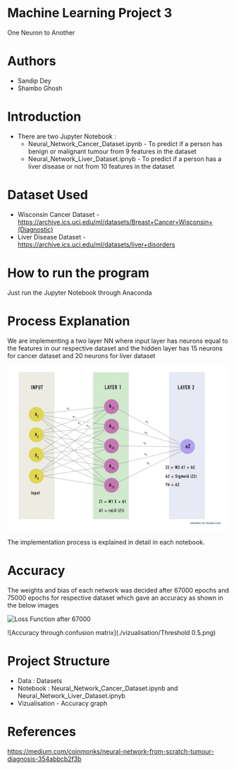 # Machine Learning Project 3
One Neuron to Another

# Authors
- Sandip Dey
- Shambo Ghosh

# Introduction
- There are two Jupyter Notebook :
  - Neural_Network_Cancer_Dataset.ipynb - To predict if a person has benign or malignant tumour from 9 features in the dataset
  - Neural_Network_Liver_Dataset.ipnyb - To predict if a person has a liver disease or not from 10 features in the dataset
  
# Dataset Used
- Wisconsin Cancer Dataset - https://archive.ics.uci.edu/ml/datasets/Breast+Cancer+Wisconsin+(Diagnostic)
- Liver Disease Dataset - https://archive.ics.uci.edu/ml/datasets/liver+disorders

# How to run the program
Just run the Jupyter Notebook through Anaconda

# Process Explanation
We are implementing a two layer NN where input layer has neurons equal to the features in our respective dataset and the hidden layer has 15 neurons for cancer dataset and 20 neurons for liver dataset

![Example of one such Neural Network](./supporting_visualizations/Network.png)

The implementation process is explained in detail in each notebook.

# Accuracy

The weights and bias of each network was decided after 67000 epochs and 75000 epochs for respective dataset which gave an accuracy as shown in the below images

![Loss Function after 67000](./supporting_visualizationsLoss/.png)

![Accuracy through confusion matrix](./vizualisation/Threshold 0.5.png)


# Project Structure
- Data : Datasets
- Notebook : Neural_Network_Cancer_Dataset.ipynb and Neural_Network_Liver_Dataset.ipnyb
- Vizualisation - Accuracy graph

# References
https://medium.com/coinmonks/neural-network-from-scratch-tumour-diagnosis-354abbcb2f3b


